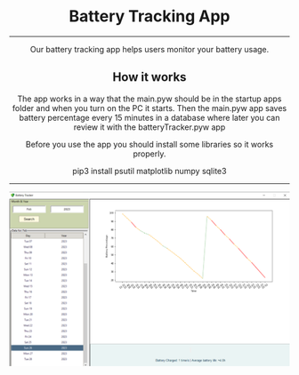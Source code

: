<h1 align="center" >Battery Tracking App</h1>
<hr>

<p align="center">Our battery tracking app helps users monitor your battery usage.</p>

<h2 align="center" >How it works</h2>
<p align="center">The app works in a way that the main.pyw should be in the startup apps folder and when you turn on the PC it starts. Then the main.pyw app saves battery percentage every 15 minutes in a database where later you can review it with the batteryTracker.pyw app</p>

<p align="center">Before you use the app you should install some libraries so it works properly.</p>
<p align="center"><span>pip3 install psutil matplotlib numpy sqlite3</span></p> 
<hr>



<img src="images/appImg.png" alt="App Image" align="center">
